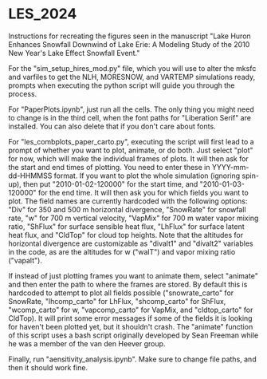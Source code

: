 # LES_2024

Instructions for recreating the figures seen in the manuscript "Lake Huron Enhances Snowfall Downwind of Lake Erie: A Modeling Study of the 2010 New Year's Lake Effect Snowfall Event."

For the "sim_setup_hires_mod.py" file, which you will use to alter the mksfc and varfiles to get the NLH, MORESNOW, and VARTEMP simulations ready, prompts when executing the python script will guide you through the process.

For "PaperPlots.ipynb", just run all the cells. The only thing you might need to change is in the third cell, when the font paths for "Liberation Serif" are installed. You can also delete that if you don't care about fonts.

For "les_combplots_paper_carto.py", executing the script will first lead to a prompt of whether you want to plot, animate, or do both. Just select "plot" for now, which will make the individual frames of plots. It will then ask for the start and end times of plotting. You need to enter these in YYYY-mm-dd-HHMMSS format. If you want to plot the whole simulation (ignoring spin-up), then put "2010-01-02-120000" for the start time, and "2010-01-03-120000" for the end time. It will then ask you for which fields you want to plot. The field names are currently hardcoded with the following options: "Div" for 350 and 500 m horizontal divergence, "SnowRate" for snowfall rate, "w" for 700 m vertical velocity, "VapMix" for 700 m water vapor mixing ratio, "ShFlux" for surface sensible heat flux, "LhFlux" for surface latent heat flux, and "CldTop" for cloud top heights. Note that the altitudes for horizontal divergence are customizable as "divalt1" and "divalt2" variables in the code, as are the altitudes for w ("walT") and vapor mixing ratio ("vapalt").

If instead of just plotting frames you want to animate them, select "animate" and then enter the path to where the frames are stored. By default this is hardcoded to attempt to plot all fields possible ("snowrate_carto" for SnowRate, "lhcomp_carto" for LhFlux, "shcomp_carto" for ShFlux, "wcomp_carto" for w, "vapcomp_carto" for VapMix, and "cldtop_carto" for CldTop). It will print some error messages if some of the fields it is looking for haven't been plotted yet, but it shouldn't crash. The "animate" function of this script uses a bash script originally developed by Sean Freeman while he was a member of the van den Heever group.

Finally, run "aensitivity_analysis.ipynb". Make sure to change file paths, and then it should work fine.
